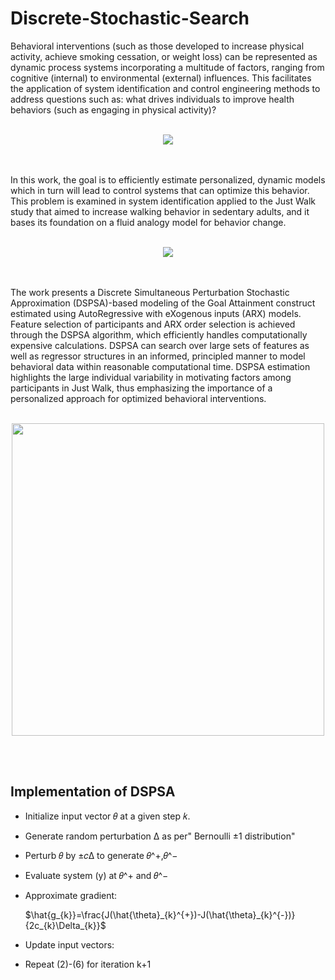 # Discrete-Stochastic-Search

Behavioral interventions (such as those developed to increase physical activity, achieve smoking cessation, or weight loss) can be represented as dynamic process systems incorporating a multitude of factors, ranging from cognitive (internal) to environmental (external) influences. This facilitates the application of system identification and control engineering methods to address questions such as: what drives individuals to improve health behaviors (such as engaging in physical activity)?
<br>
<br>
<p align = "center">
  <image src ="https://github.com/user-attachments/assets/c2c63ddd-92ed-48c7-8d56-242da93067e4">
</p>
<br>
<br>
In this work, the goal is to efficiently estimate personalized, dynamic models which in turn will lead to control systems that can optimize this behavior. This problem is examined in system identification applied to the Just Walk study that aimed to increase walking behavior in sedentary adults, and it bases its foundation on a fluid analogy model for behavior change. 
<br>
<br>
<p align = "center">
  <image src = "https://github.com/user-attachments/assets/f2dde400-c748-4c6e-8e18-9da1d9340a14">
</p>
<br>
<br>
The work presents a Discrete Simultaneous Perturbation Stochastic Approximation (DSPSA)-based modeling of the Goal Attainment construct estimated using AutoRegressive with eXogenous inputs (ARX) models. Feature selection of participants and ARX order selection is achieved through the DSPSA algorithm, which efficiently handles computationally expensive calculations. DSPSA can search over large sets of features as well as regressor structures in an informed, principled manner to model behavioral data within reasonable computational time. DSPSA estimation highlights the large individual variability in motivating factors among participants in Just Walk, thus emphasizing the importance of a personalized approach for optimized behavioral interventions.

<br>
<br>
<p align = "center">
  <image width="500" height="500" src ="https://github.com/user-attachments/assets/4f644e1a-a6ec-4de4-9533-1be1496c96ed">
</p>

<br>
<br>

## Implementation of DSPSA
* Initialize input vector 𝜃 at a given step 𝑘.
* Generate random perturbation Δ as per" Bernoulli ±1 distribution"
* Perturb 𝜃 by ±𝑐Δ to generate  𝜃^+,𝜃^− 
* Evaluate system (y) at 𝜃^+ and 𝜃^− 
* Approximate gradient:
  
  $\hat{g_{k}}=\frac{J(\hat{\theta}_{k}^{+})-J(\hat{\theta}_{k}^{-})}{2c_{k}\Delta_{k}}$


* Update input vectors:


* Repeat (2)-(6) for iteration k+1


